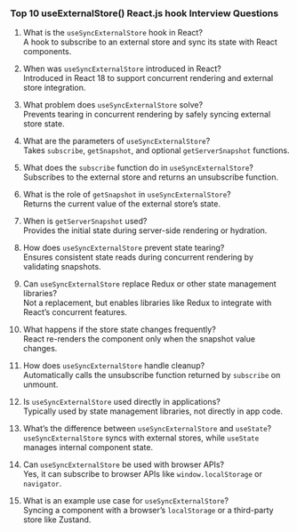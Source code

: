### Top 10 useExternalStore() React.js hook Interview Questions

1. What is the `useSyncExternalStore` hook in React?  
   A hook to subscribe to an external store and sync its state with React components.

2. When was `useSyncExternalStore` introduced in React?  
   Introduced in React 18 to support concurrent rendering and external store integration.

3. What problem does `useSyncExternalStore` solve?  
   Prevents tearing in concurrent rendering by safely syncing external store state.

4. What are the parameters of `useSyncExternalStore`?  
   Takes `subscribe`, `getSnapshot`, and optional `getServerSnapshot` functions.

5. What does the `subscribe` function do in `useSyncExternalStore`?  
   Subscribes to the external store and returns an unsubscribe function.

6. What is the role of `getSnapshot` in `useSyncExternalStore`?  
   Returns the current value of the external store’s state.

7. When is `getServerSnapshot` used?  
   Provides the initial state during server-side rendering or hydration.

8. How does `useSyncExternalStore` prevent state tearing?  
   Ensures consistent state reads during concurrent rendering by validating snapshots.

9. Can `useSyncExternalStore` replace Redux or other state management libraries?  
   Not a replacement, but enables libraries like Redux to integrate with React’s concurrent features.

10. What happens if the store state changes frequently?  
    React re-renders the component only when the snapshot value changes.

11. How does `useSyncExternalStore` handle cleanup?  
    Automatically calls the unsubscribe function returned by `subscribe` on unmount.

12. Is `useSyncExternalStore` used directly in applications?  
    Typically used by state management libraries, not directly in app code.

13. What’s the difference between `useSyncExternalStore` and `useState`?  
    `useSyncExternalStore` syncs with external stores, while `useState` manages internal component state.

14. Can `useSyncExternalStore` be used with browser APIs?  
    Yes, it can subscribe to browser APIs like `window.localStorage` or `navigator`.

15. What is an example use case for `useSyncExternalStore`?  
    Syncing a component with a browser’s `localStorage` or a third-party store like Zustand.
